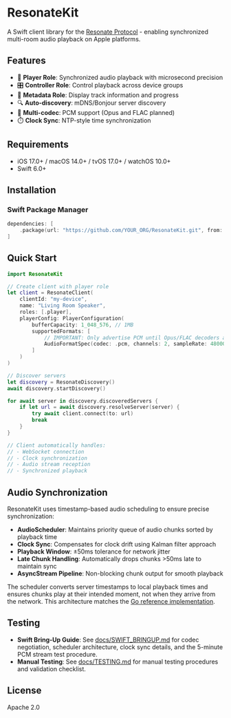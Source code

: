 # ResonateKit

A Swift client library for the [Resonate Protocol](https://github.com/Resonate-Protocol/spec) - enabling synchronized multi-room audio playback on Apple platforms.

## Features

- 🎵 **Player Role**: Synchronized audio playback with microsecond precision
- 🎛️ **Controller Role**: Control playback across device groups
- 📝 **Metadata Role**: Display track information and progress
- 🔍 **Auto-discovery**: mDNS/Bonjour server discovery
- 🎵 **Multi-codec**: PCM support (Opus and FLAC planned)
- ⏱️ **Clock Sync**: NTP-style time synchronization

## Requirements

- iOS 17.0+ / macOS 14.0+ / tvOS 17.0+ / watchOS 10.0+
- Swift 6.0+

## Installation

### Swift Package Manager

```swift
dependencies: [
    .package(url: "https://github.com/YOUR_ORG/ResonateKit.git", from: "0.1.0")
]
```

## Quick Start

```swift
import ResonateKit

// Create client with player role
let client = ResonateClient(
    clientId: "my-device",
    name: "Living Room Speaker",
    roles: [.player],
    playerConfig: PlayerConfiguration(
        bufferCapacity: 1_048_576, // 1MB
        supportedFormats: [
            // IMPORTANT: Only advertise PCM until Opus/FLAC decoders are implemented
            AudioFormatSpec(codec: .pcm, channels: 2, sampleRate: 48000, bitDepth: 16),
        ]
    )
)

// Discover servers
let discovery = ResonateDiscovery()
await discovery.startDiscovery()

for await server in discovery.discoveredServers {
    if let url = await discovery.resolveServer(server) {
        try await client.connect(to: url)
        break
    }
}

// Client automatically handles:
// - WebSocket connection
// - Clock synchronization
// - Audio stream reception
// - Synchronized playback
```

## Audio Synchronization

ResonateKit uses timestamp-based audio scheduling to ensure precise synchronization:

- **AudioScheduler**: Maintains priority queue of audio chunks sorted by playback time
- **Clock Sync**: Compensates for clock drift using Kalman filter approach
- **Playback Window**: ±50ms tolerance for network jitter
- **Late Chunk Handling**: Automatically drops chunks >50ms late to maintain sync
- **AsyncStream Pipeline**: Non-blocking chunk output for smooth playback

The scheduler converts server timestamps to local playback times and ensures chunks play at their intended moment, not when they arrive from the network. This architecture matches the [Go reference implementation](https://github.com/harperreed/resonate-go).

## Testing

- **Swift Bring-Up Guide**: See [docs/SWIFT_BRINGUP.md](docs/SWIFT_BRINGUP.md) for codec negotiation, scheduler architecture, clock sync details, and the 5-minute PCM stream test procedure.
- **Manual Testing**: See [docs/TESTING.md](docs/TESTING.md) for manual testing procedures and validation checklist.

## License

Apache 2.0
